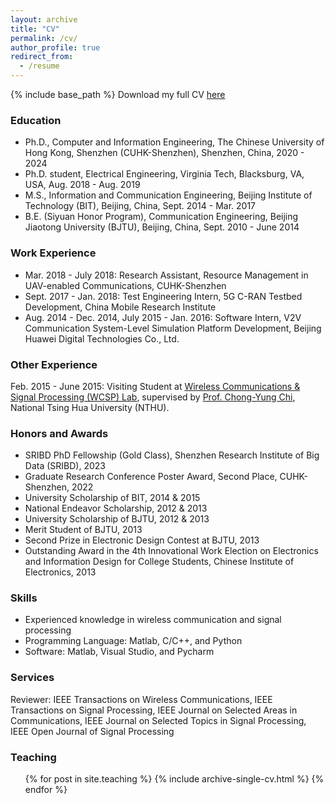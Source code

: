 ```yaml
---
layout: archive
title: "CV"
permalink: /cv/
author_profile: true
redirect_from:
  - /resume
---
```


{% include base_path %}
Download my full CV [here](https://leicuhk.github.io/files/cv_leili.pdf)

### Education

* Ph.D., Computer and Information Engineering, The Chinese University of Hong Kong, Shenzhen (CUHK-Shenzhen), Shenzhen, China, 2020 - 2024
* Ph.D. student, Electrical Engineering, Virginia Tech, Blacksburg, VA, USA, Aug. 2018 - Aug. 2019
* M.S., Information and Communication Engineering, Beijing Institute of Technology (BIT), Beijing, China, Sept. 2014 - Mar. 2017
* B.E. (Siyuan Honor Program), Communication Engineering, Beijing Jiaotong University (BJTU), Beijing, China, Sept. 2010 - June 2014

### Work Experience
* Mar. 2018 - July 2018: Research Assistant, Resource Management in UAV-enabled Communications, CUHK-Shenzhen
* Sept. 2017 - Jan. 2018: Test Engineering Intern, 5G C-RAN Testbed Development, China Mobile Research Institute
* Aug. 2014 - Dec. 2014, July 2015 - Jan. 2016: Software Intern, V2V Communication System-Level Simulation Platform Development, Beijing Huawei Digital Technologies Co., Ltd.

### Other Experience
Feb. 2015 - June 2015: Visiting Student at [Wireless Communications & Signal Processing (WCSP) Lab](https://www.ee.nthu.edu.tw/cychi/index.php), supervised by [Prof. Chong-Yung Chi](https://www.ee.nthu.edu.tw/cychi/people/people.php), National Tsing Hua University (NTHU).

### Honors and Awards

* SRIBD PhD Fellowship (Gold Class), Shenzhen Research Institute of Big Data (SRIBD), 2023
* Graduate Research Conference Poster Award, Second Place, CUHK-Shenzhen, 2022
* University Scholarship of BIT, 2014 & 2015
* National Endeavor Scholarship, 2012 & 2013
* University Scholarship of BJTU, 2012 & 2013
* Merit Student of BJTU, 2013
* Second Prize in Electronic Design Contest at BJTU, 2013
* Outstanding Award in the 4th Innovational Work Election on Electronics and Information Design for College Students, Chinese Institute of Electronics, 2013
  
  
### Skills

* Experienced knowledge in wireless communication and signal processing
* Programming Language: Matlab, C/C++, and Python
* Software: Matlab, Visual Studio, and Pycharm

### Services
Reviewer: IEEE Transactions on Wireless Communications, IEEE Transactions on Signal Processing, IEEE Journal on Selected Areas in Communications, IEEE Journal on Selected Topics in Signal Processing, IEEE Open Journal of Signal Processing
  
### Teaching

  <ul>{% for post in site.teaching %}
    {% include archive-single-cv.html %}
  {% endfor %}</ul>
